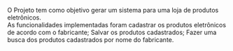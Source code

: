 O Projeto tem como objetivo gerar um sistema para uma loja de produtos eletrônicos.  
As funcionalidades implementadas foram cadastrar os produtos eletrônicos de acordo com o fabricante;
Salvar os produtos cadastrados;
Fazer uma busca dos produtos cadastrados por nome do fabricante.
